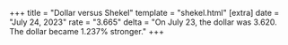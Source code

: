 +++
title = "Dollar versus Shekel"
template = "shekel.html"
[extra]
date = "July 24, 2023"
rate = "3.665"
delta = "On July 23, the dollar was 3.620. The dollar became 1.237% stronger."
+++
